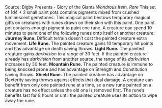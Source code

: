 Source: Bigby Presents - Glory of the Giants
*Wondrous Item, Rare*
This set of 1d4 + 2 small paint pots contains pigments mixed from crushed luminescent gemstones. This magical paint bestows temporary magical gifts on creatures with runes drawn on their skin with this paint.
One paint pot contains enough pigment to paint one rune. A creature can spend 10 minutes to paint one of the following runes onto itself or another creature:
**Journey Rune.** Difficult terrain doesn’t cost the painted creature extra movement.
**Life Rune.** The painted creature gains 10 temporary hit points and has advantage on death saving throws.
**Light Rune.** The painted creature gains *darkvision* to a range of 30 feet. If the painted creature already has *darkvision* from another source, the range of its *darkvision* increases by 30 feet.
**Mountain Rune.** The painted creature is immune to being knocked prone and has advantage on Strength and Constitution saving throws.
**Shield Rune.** The painted creature has advantage on Dexterity saving throws against effects that deal damage.
A creature can benefit from only one painted rune at a time, so a new rune painted on a creature has no effect unless the old one is removed first. The rune’s benefits last for 8 hours or until the painted creature uses its action to wipe away the rune.